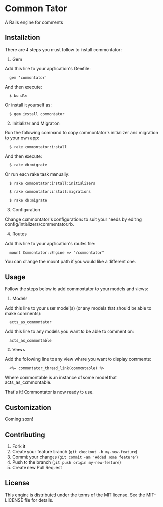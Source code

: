 # Common Tator

A Rails engine for comments

## Installation

There are 4 steps you must follow to install commontator:

1. Gem

  Add this line to your application's Gemfile:

      gem 'commontator'

  And then execute:

      $ bundle

  Or install it yourself as:

      $ gem install commontator

2. Initializer and Migration

  Run the following command to copy commontator's initializer and migration to your own app:

      $ rake commontator:install

  And then execute:

      $ rake db:migrate

  Or run each rake task manually:

      $ rake commontator:install:initializers

      $ rake commontator:install:migrations

      $ rake db:migrate

3. Configuration

  Change commontator's configurations to suit your needs by editing config/intializers/commontator.rb.

4. Routes

  Add this line to your application's routes file:

      mount Commontator::Engine => "/commontator"

  You can change the mount path if you would like a different one.

## Usage

Follow the steps below to add commontator to your models and views:

1. Models

  Add this line to your user model(s) (or any models that should be able to make comments):

      acts_as_commontator
    
  Add this line to any models you want to be able to comment on:

      acts_as_commontable
    
2. Views

  Add the following line to any view where you want to display comments:

      <%= commontator_thread_link(commontable) %>
    
  Where commontable is an instance of some model that acts_as_commontable.

That's it! Commontator is now ready to use.

## Customization

Coming soon!

## Contributing

1. Fork it
2. Create your feature branch (`git checkout -b my-new-feature`)
3. Commit your changes (`git commit -am 'Added some feature'`)
4. Push to the branch (`git push origin my-new-feature`)
5. Create new Pull Request

## License

This engine is distributed under the terms of the MIT license.
See the MIT-LICENSE file for details.
